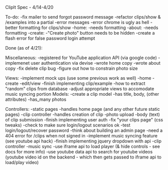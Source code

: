 ClipIt Spec - 4/14-4/20

To-do:
-fix mailer to send forgot password message
-refactor clips/show & /examples into a partial
  -error messages
  -error chrome is ugly as hell
  -better formatting for clips/show
  -home:
    -needs formatting
  -about:
    -needs formatting
  -create:
    -"Create photo" button needs to be hidden
-create a flash error for false password login attempt

Done (as of 4/21):

Miscellaneous:
-registered for YouTube application API (via google code)
-implemenet user authentication via devise
-wrote home copy
-wrote about copy
-fix delete clip bug
-figure out how to constrain photo size

Views:
-implement mock ups (use some previous work as well)
  -home
  -create
  -edit/view
-finish implementing clip/example
  -how to extract "random" clips from database
-adjust appropriate views to accomodate music syncing portion
Models:
-create a clip model
  -has title, body, (other attributes)
  -has_many photos

Controllers:
-static pages
  -handles home page (and any other future static pages)
-clip controller
  -handles creation of clip
    -photo upload
    -body (text) of clip submission
-finish implementing user auth
  -fix "your clips page" (css tweaks)
  -check to make sure login/logout scenarios ok
  -test login/logout/recover password
  -think about building an admin page
  -need a 404 error for /clips when not signed in
-implement music syncing feature (see youtube api hack)
  -finish implementing jquery dropdown with api
  -clip controller
      -music sync
        -use iframe api to load player (& hide controls - see docs for more info)
        -use youtube data api to search for youtube videos
        (youtube video id on the backend - which then gets passed to iframe api to load/play video)

